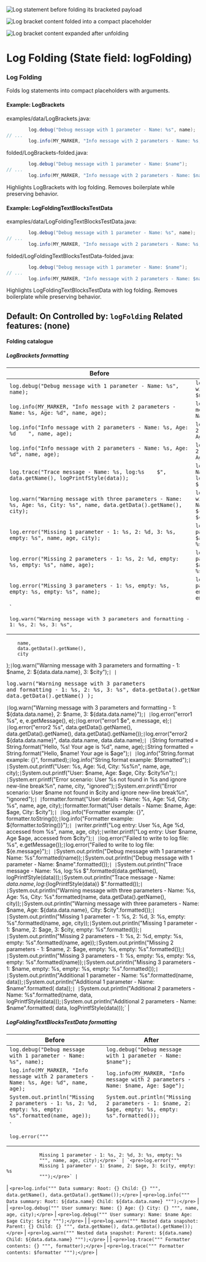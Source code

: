 ![Log statement before folding its bracketed payload](https://github.com/AntoniRokitnicki/AdvancedExpressionFolding/assets/3055326/948c1f47-9185-4b7c-a8d0-d72f3d064fa5)


![Log bracket content folded into a compact placeholder](https://github.com/user-attachments/assets/b1bc0d45-d06d-4f25-a16c-82b9c9fdc31b)

![Log bracket content expanded after unfolding](https://github.com/user-attachments/assets/5dd3e36f-7c4a-45cf-bcb0-3e838e79e3f7)

# Log Folding (State field: logFolding)

### Log Folding
Folds log statements into compact placeholders with arguments.

#### Example: LogBrackets

examples/data/LogBrackets.java:
```java
        log.debug("Debug message with 1 parameter - Name: %s", name);
// ...
        log.info(MY_MARKER, "Info message with 2 parameters - Name: %s, Age: %d", name, age);
```

folded/LogBrackets-folded.java:
```java
        log.debug("Debug message with 1 parameter - Name: $name");
// ...
        log.info(MY_MARKER, "Info message with 2 parameters - Name: $name, Age: $age");
```

Highlights LogBrackets with log folding.
Removes boilerplate while preserving behavior.

#### Example: LogFoldingTextBlocksTestData

examples/data/LogFoldingTextBlocksTestData.java:
```java
        log.debug("Debug message with 1 parameter - Name: %s", name);
// ...
        log.info(MY_MARKER, "Info message with 2 parameters - Name: %s, Age: %d", name, age);
```

folded/LogFoldingTextBlocksTestData-folded.java:
```java
        log.debug("Debug message with 1 parameter - Name: $name");
// ...
        log.info(MY_MARKER, "Info message with 2 parameters - Name: $name, Age: $age");
```

Highlights LogFoldingTextBlocksTestData with log folding.
Removes boilerplate while preserving behavior.

Default: On
Controlled by: `logFolding`
Related features: (none)
---

#### Folding catalogue

##### LogBrackets formatting
| Before | After |
| --- | --- |
| `log.debug("Debug message with 1 parameter - Name: %s", name);` | `log.debug("Debug message with 1 parameter - Name: $name");` |
| `log.info(MY_MARKER, "Info message with 2 parameters - Name: %s, Age: %d", name, age);` | `log.info(MY_MARKER, "Info message with 2 parameters - Name: $name, Age: $age");` |
| `log.info("Info message with 2 parameters - Name: %s, Age: %d    ", name, age);` | `log.info("Info message with 2 parameters - Name: $name, Age: $age    ");` |
| `log.info("Info message with 2 parameters - Name: %s, Age: %d", name, age);` | `log.info("Info message with 2 parameters - Name: $name, Age: $age");` |
| `log.trace("Trace message - Name: %s, log:%s    $", data.getName(), logPrintfStyle(data));` | `log.trace("Trace message - Name: ${data.name}, log:${logPrintfStyle(data)}    $");` |
| `log.warn("Warning message with three parameters - Name: %s, Age: %s, City: %s", name, data.getData().getName(), city);` | `log.warn("Warning message with three parameters - Name: $name, Age: ${data.data.name}, City: $city");` |
| `log.error("Missing 1 parameter - 1: %s, 2: %d, 3: %s, empty: %s", name, age, city);` | `log.error("Missing 1 parameter - 1: $name, 2: $age, 3: $city, empty: %s");` |
| `log.error("Missing 2 parameters - 1: %s, 2: %d, empty: %s, empty: %s", name, age);` | `log.error("Missing 2 parameters - 1: $name, 2: $age, empty: %s, empty: %s");` |
| `log.error("Missing 3 parameters - 1: %s, empty: %s, empty: %s, empty: %s", name);` | `log.error("Missing 3 parameters - 1: $name, empty: %s, empty: %s, empty: %s");` |
| `<pre>log.warn("Warning message with 3 parameters and formatting - 1: %s, 2: %s, 3: %s",
        name,
        data.getData().getName(),
        city
);</pre>` | `log.warn("Warning message with 3 parameters and formatting - 1: $name, 2: ${data.data.name}, 3: $city");` |
| `<pre>log.warn("Warning message with 3 parameters and formatting - 1: %s, 2: %s, 3: %s",
        data.getData().getName(),
        name,
        data.getData().getName()
);</pre>` | `log.warn("Warning message with 3 parameters and formatting - 1: ${data.data.name}, 2: $name, 3: ${data.data.name}");` |
| `log.error("error1 %s", e, e.getMessage(), e);` | `log.error("error1 $e", e.message, e);` |
| `log.error("error2 %s", data.getData().getName(), data.getData().getName(), data.getData().getName());` | `log.error("error2 ${data.data.name}", data.data.name, data.data.name);` |
| `String formatted = String.format("Hello, %s! Your age is %d", name, age);` | `String formatted = String.format("Hello, $name! Your age is $age");` |
| `log.info("String.format example: {}", formatted);` | `log.info("String.format example: $formatted");` |
| `System.out.printf("User: %s, Age: %d, City: %s%n", name, age, city);` | `System.out.printf("User: $name, Age: $age, City: $city%n");` |
| `System.err.printf("Error scenario: User %s not found in %s and ignore new-line break%n", name, city, "ignored");` | `System.err.printf("Error scenario: User $name not found in $city and ignore new-line break%n", "ignored");` |
| `formatter.format("User details - Name: %s, Age: %d, City: %s", name, age, city);` | `formatter.format("User details - Name: $name, Age: $age, City: $city");` |
| `log.info("Formatter example: {}", formatter.toString());` | `log.info("Formatter example: ${formatter.toString()}");` |
| `writer.printf("Log entry: User %s, Age %d, accessed from %s", name, age, city);` | `writer.printf("Log entry: User $name, Age $age, accessed from $city");` |
| `log.error("Failed to write to log file: %s", e.getMessage());` | `log.error("Failed to write to log file: ${e.message}");` |
| `System.out.println("Debug message with 1 parameter - Name: %s".formatted(name));` | `System.out.println("Debug message with 1 parameter - Name: $name".formatted());` |
| `System.out.println("Trace message - Name: %s, log:%s    $".formatted(data.getName(), logPrintfStyle(data)));` | `System.out.println("Trace message - Name: ${data.name}, log:${logPrintfStyle(data)}    $".formatted());` |
| `System.out.println("Warning message with three parameters - Name: %s, Age: %s, City: %s".formatted(name, data.getData().getName(), city));` | `System.out.println("Warning message with three parameters - Name: $name, Age: ${data.data.name}, City: $city".formatted());` |
| `System.out.println("Missing 1 parameter - 1: %s, 2: %d, 3: %s, empty: %s".formatted(name, age, city));` | `System.out.println("Missing 1 parameter - 1: $name, 2: $age, 3: $city, empty: %s".formatted());` |
| `System.out.println("Missing 2 parameters - 1: %s, 2: %d, empty: %s, empty: %s".formatted(name, age));` | `System.out.println("Missing 2 parameters - 1: $name, 2: $age, empty: %s, empty: %s".formatted());` |
| `System.out.println("Missing 3 parameters - 1: %s, empty: %s, empty: %s, empty: %s".formatted(name));` | `System.out.println("Missing 3 parameters - 1: $name, empty: %s, empty: %s, empty: %s".formatted());` |
| `System.out.println("Additional 1 parameter - Name: %s".formatted(name, data));` | `System.out.println("Additional 1 parameter - Name: $name".formatted( data));` |
| `System.out.println("Additional 2 parameters - Name: %s".formatted(name, data, logPrintfStyle(data)));` | `System.out.println("Additional 2 parameters - Name: $name".formatted( data, logPrintfStyle(data)));` |

##### LogFoldingTextBlocksTestData formatting
| Before | After |
| --- | --- |
| `log.debug("Debug message with 1 parameter - Name: %s", name);` | `log.debug("Debug message with 1 parameter - Name: $name");` |
| `log.info(MY_MARKER, "Info message with 2 parameters - Name: %s, Age: %d", name, age);` | `log.info(MY_MARKER, "Info message with 2 parameters - Name: $name, Age: $age");` |
| `System.out.println("Missing 2 parameters - 1: %s, 2: %d, empty: %s, empty: %s".formatted(name, age));` | `System.out.println("Missing 2 parameters - 1: $name, 2: $age, empty: %s, empty: %s".formatted());` |
| `<pre>log.error("""
                Missing 1 parameter - 1: %s, 2: %d, 3: %s, empty: %s
                """, name, age, city);</pre>` | `<pre>log.error("""
                Missing 1 parameter - 1: $name, 2: $age, 3: $city, empty: %s
                """);</pre>` |
| `<pre>log.info("""
                Data summary:
                Root: {}
                Child: {}
                """, data.getName(), data.getData().getName());</pre>` | `<pre>log.info("""
                Data summary:
                Root: ${data.name}
                Child: ${data.data.name}
                """);</pre>` |
| `<pre>log.debug("""
                User summary:
                Name: {}
                Age: {}
                City: {}
                """, name, age, city);</pre>` | `<pre>log.debug("""
                User summary:
                Name: $name
                Age: $age
                City: $city
                """);</pre>` |
| `<pre>log.warn("""
                Nested data snapshot:
                Parent: {}
                Child: {}
                """, data.getName(), data.getData().getName());</pre>` | `<pre>log.warn("""
                Nested data snapshot:
                Parent: ${data.name}
                Child: ${data.data.name}
                """);</pre>` |
| `<pre>log.trace("""
                Formatter contents:
                {}
                """, formatter);</pre>` | `<pre>log.trace("""
                Formatter contents:
                $formatter
                """);</pre>` |
